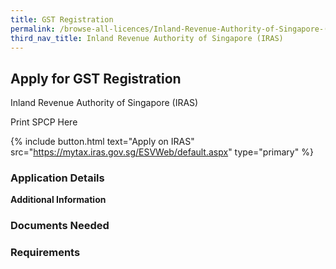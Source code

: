```yaml
---
title: GST Registration
permalink: /browse-all-licences/Inland-Revenue-Authority-of-Singapore-(IRAS)/GST-Registration
third_nav_title: Inland Revenue Authority of Singapore (IRAS)
---
```


## Apply for GST Registration

Inland Revenue Authority of Singapore (IRAS)

Print SPCP Here


{% include button.html text="Apply on IRAS" src="https://mytax.iras.gov.sg/ESVWeb/default.aspx" type="primary" %}

### Application Details

**Additional Information**

### Documents Needed

### Requirements

